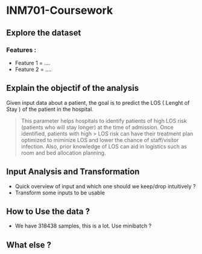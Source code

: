 # INM701-Coursework

## Explore the dataset 

### Features :

- Feature 1 = ....
- Feature 2 = ....

## Explain the objectif of the analysis

Given input data about a patient, the goal is to predict the LOS ( Lenght of Stay ) of the patient in the hospital.

> This parameter helps hospitals to identify patients of high LOS risk (patients who will stay longer) at the time of admission. Once identified, patients with high > LOS risk can have their treatment plan optimized to miminize LOS and lower the chance of staff/visitor infection. Also, prior knowledge of LOS can aid in
> logistics such as room and bed allocation planning.





## Input Analysis and Transformation

- Quick overview of input and which one should we keep/drop intuitively ?
- Transform some inputs to be usable

## How to Use the data ?

- We have 318438 samples, this is a lot. Use minibatch ?


## What else ? 
